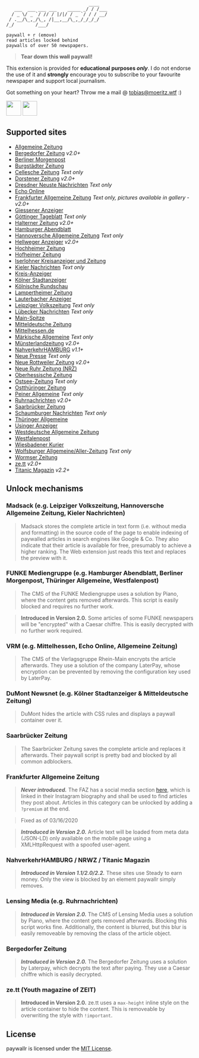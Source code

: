 ```
                               ____   
   ___  ___ ___ ___    _____ _/ / /___
  / _ \/ _ `/ // / |/|/ / _ `/ / / __/
 / .__/\_,_/\_, /|__,__/\_,_/_/_/_/   
/_/        /___/                      

paywall + r (emove)
read articles locked behind
paywalls of over 50 newspapers.
```
> **Tear down this ~~wall~~ paywall!**

This extension is provided for **educational purposes *only***. I do not endorse the use of it and **strongly** encourage you to subscribe to your favourite newspaper and support local journalism.

Got something on your heart? Throw me a mail @ [tobias@moeritz.wtf](mailto:tobias@moeritz.wtf) :)

**[<img src="https://addons.cdn.mozilla.net/static/img/addons-buttons/AMO-button_1.png" height="40">](https://addons.mozilla.org/firefox/addon/paywallr/?src=external-github-bigbutton-downloads)**
**[<img src="https://developer.chrome.com/webstore/images/ChromeWebStore_BadgeWBorder_v2_496x150.png" height="39">](https://chrome.google.com/webstore/detail/unpaywall/afeichgdccjeclmcfiofcacpecigafoi/?src=external-github-bigbutton-downloads)**

## Supported sites

* [Allgemeine Zeitung](https://www.allgemeine-zeitung.de/)
* [Bergedorfer Zeitung](https://www.bergedorfer-zeitung.de/) *v2.0+*
* [Berliner Morgenpost](https://morgenpost.de/)
* [Burgstädter Zeitung](https://www.buerstaedter-zeitung.de/)
* [Cellesche Zeitung](https://www.cellesche-zeitung.de/) *Text only*
* [Dorstener Zeitung](https://www.dorstenerzeitung.de) *v2.0+*
* [Dresdner Neuste Nachrichten](https://www.dnn.de/) *Text only*
* [Echo Online](https://www.echo-online.de/)
* [Frankfurter Allgemeine Zeitung](https://www.faz.net) *Text only, pictures available in gallery - v2.0+*
* [Giessener Anzeiger](https://www.giessener-anzeiger.de/)
* [Göttinger Tageblatt](https://www.goettinger-tageblatt.de/) *Text only*
* [Halterner Zeitung](https://www.halternerzeitung.de) *v2.0+*
* [Hamburger Abendblatt](https://abendblatt.de/)
* [Hannoversche Allgemeine Zeitung](https://www.haz.de/) *Text only*
* [Hellweger Anzeiger](https://www.hellwegeranzeiger.de) *v2.0+*
* [Hochheimer Zeitung](https://www.hochheimer-zeitung.de/)
* [Hofheimer Zeitung](https://www.hofheimer-zeitung.de/)
* [Iserlohner Kreisanzeiger und Zeitung](https://ikz-online.de)
* [Kieler Nachrichten](https://www.kn-online.de/) *Text only*
* [Kreis-Anzeiger](https://www.kreis-anzeiger.de/)
* [Kölner Stadtanzeiger](https://ksta.de/)
* [Kölnische Rundschau](https://www.rundschau-online.de/)
* [Lampertheimer Zeitung](https://www.lampertheimer-zeitung.de/)
* [Lauterbacher Anzeiger](https://www.lauterbacher-anzeiger.de/)
* [Leipziger Volkszeitung](https://www.lvz.de/) *Text only*
* [Lübecker Nachrichten](https://www.ln-online.de/) *Text only*
* [Main-Spitze](https://www.main-spitze.de/)
* [Mitteldeutsche Zeitung](https://www.mz-web.de/)
* [Mittelhessen.de](https://www.mittelhessen.de/)
* [Märkische Allgemeine](https://www.maz-online.de/) *Text only*
* [Münsterlandzeitung](https://www.muensterlandzeitung.de) *v2.0+*
* [NahverkehrHAMBURG](https://www.nahverkehrhamburg.de/) *v1.1+*
* [Neue Presse](https://www.neuepresse.de/) *Text only*
* [Neue Rottweiler Zeitung](https://www.nrwz.de) *v2.0+*
* [Neue Ruhr Zeitung (NRZ)](https://nrz.de/)
* [Oberhessische Zeitung](https://www.oberhessische-zeitung.de/)
* [Ostsee-Zeitung](https://www.ostsee-zeitung.de/) *Text only*
* [Ostthüringer Zeitung](https://otz.de/)
* [Peiner Allgemeine](https://www.paz-online.de/) *Text only*
* [Ruhrnachrichten](https://www.ruhrnachrichten.de) *v2.0+*
* [Saarbrücker Zeitung](https://www.saarbruecker-zeitung.de/)
* [Schaumburger Nachrichten](https://www.sn-online.de/) *Text only*
* [Thüringer Allgemeine](https://thueringer-allgemeine.de/)
* [Usinger Anzeiger](https://www.usinger-anzeiger.de/)
* [Westdeutsche Allgemeine Zeitung](https://waz.de/)
* [Westfalenpost](https://wp.de/)
* [Wiesbadener Kurier](https://www.wiesbadener-kurier.de/)
* [Wolfsburger Allgemeine/Aller-Zeitung](https://waz-online.de/) *Text only*
* [Wormser Zeitung](https://www.wormser-zeitung.de/)
* [ze.tt](https://ze.tt) *v2.0+*
* [Titanic Magazin](https://www.titanic-magazin.de/) *v2.2+*

## Unlock mechanisms

### Madsack (e.g. Leipziger Volkszeitung, Hannoversche Allgemeine Zeitung, Kieler Nachrichten)

> Madsack stores the complete article in text form (i.e. without media and formatting) in the source code of the page to enable indexing of paywalled articles in search engines like Google & Co. They also indicate that their article is available for free, presumably to achieve a higher ranking. The Web extension just reads this text and replaces the preview with it.

### FUNKE Mediengruppe (e.g. Hamburger Abendblatt, Berliner Morgenpost, Thüringer Allgemeine, Westfalenpost)

> The CMS of the FUNKE Mediengruppe uses a solution by Piano, where the content gets removed afterwards. This script is easily blocked and requires no further work.

> **Introduced in Version 2.0.** Some articles of some FUNKE newspapers will be "encrypted" with a Caesar chiffre. This is easily decrypted with no further work required.

### VRM (e.g. Mittelhessen, Echo Online, Allgemeine Zeitung)

> The CMS of the Verlagsgruppe Rhein-Main encrypts the article afterwards. They use a solution of the company LaterPay, whose encryption can be prevented by removing the configuration key used by LaterPay.

### DuMont Newsnet (e.g. Kölner Stadtanzeiger & Mitteldeutsche Zeitung)

> DuMont hides the article with CSS rules and displays a paywall container over it.

### Saarbrücker Zeitung

> The Saarbrücker Zeitung saves the complete article and replaces it afterwards. Their paywall script is pretty bad and blocked by all common adblockers.

### Frankfurter Allgemeine Zeitung

> ***Never introduced.*** The FAZ has a social media section [here](https://www.faz.net/social-media/instagram/), which is linked in their Instagram biography and shall be used to find articles they post about. Articles in this category can be unlocked by adding a ```?premium``` at the end.

> Fixed as of 03/16/2020

> ***Introduced in Version 2.0.*** Article text will be loaded from meta data (JSON-LD) only available on the mobile page using a XMLHttpRequest with a spoofed user-agent.

### NahverkehrHAMBURG / NRWZ / Titanic Magazin

> ***Introduced in Version 1.1/2.0/2.2.***
> These sites use Steady to earn money. Only the view is blocked by an element paywallr simply removes.

### Lensing Media (e.g. Ruhrnachrichten)

> ***Introduced in Version 2.0.***
> The CMS of Lensing Media uses a solution by Piano, where the content gets removed afterwards. Blocking this script works fine. Additionally, the content is blurred, but this blur is easily removeable by removing the class of the article object.

### Bergedorfer Zeitung

> ***Introduced in Version 2.0.***
> The Bergedorfer Zeitung uses a solution by Laterpay, which decrypts the text after paying. They use a Caesar chiffre which is easily decrypted.

### ze.tt (Youth magazine of ZEIT)

> **Introduced in Version 2.0.**
> ze.tt uses a ```max-height``` inline style on the article container to hide the content. This is removeable by overwriting the style with ```!important```.

## License

paywallr is licensed under the [MIT License](./LICENSE).